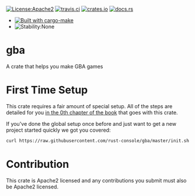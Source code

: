 [![License:Apache2](https://img.shields.io/badge/License-Apache2-green.svg)](https://www.apache.org/licenses/LICENSE-2.0)
[![travis.ci](https://travis-ci.org/rust-console/gba.svg?branch=master)](https://travis-ci.org/rust-console/gba)
[![crates.io](https://img.shields.io/crates/v/gba.svg)](https://crates.io/crates/gba)
[![docs.rs](https://docs.rs/gba/badge.svg)](https://docs.rs/gba/latest/gba/)

* [![Built with cargo-make](https://sagiegurari.github.io/cargo-make/assets/badges/cargo-make.svg)](https://sagiegurari.github.io/cargo-make)
* ![Stability:None](https://img.shields.io/badge/Stability-None-red.svg)

# gba

A crate that helps you make GBA games

# First Time Setup

This crate requires a fair amount of special setup. All of the steps are
detailed for you [in the 0th chapter of the
book](https://rust-console.github.io/gba/00-introduction/03-development-setup.html) that goes with this
crate.

If you've done the global setup once before and just want to get a new project
started quickly we got you covered:

```sh
curl https://raw.githubusercontent.com/rust-console/gba/master/init.sh -sSf | bash -s APP_NAME
```

# Contribution

This crate is Apache2 licensed and any contributions you submit must also be
Apache2 licensed.

